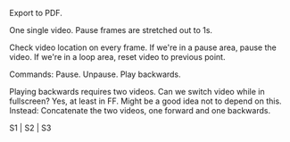 Export to PDF.


One single video. Pause frames are stretched out to 1s.

Check video location on every frame.
If we're in a pause area, pause the video.
If we're in a loop area, reset video to previous point.

Commands:
  Pause.
  Unpause.
  Play backwards.

Playing backwards requires two videos. Can we switch video while in fullscreen?
Yes, at least in FF. Might be a good idea not to depend on this.
Instead: Concatenate the two videos, one forward and one backwards.



S1 | S2 | S3
